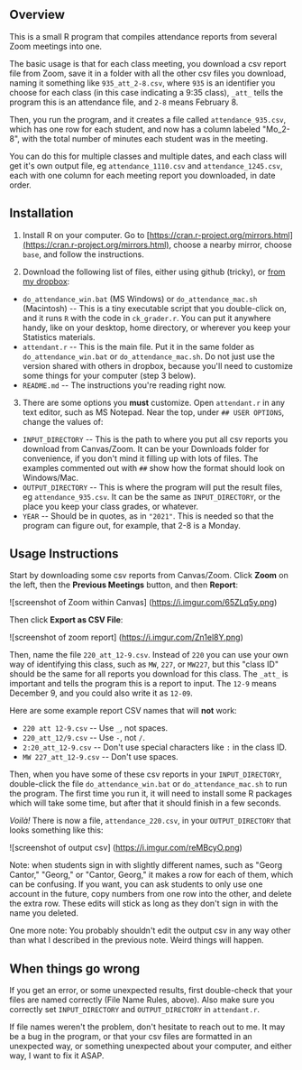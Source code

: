 ## Overview

This is a small R program that compiles attendance reports from several Zoom meetings into one.

The basic usage is that for each class meeting, you download a csv report file from Zoom, save it in a folder with all the other csv files you download, naming it something like `935_att_2-8.csv`, where `935` is an identifier you choose for each class (in this case indicating a 9:35 class), `_att_` tells the program this is an attendance file, and `2-8` means February 8.

Then, you run the program, and it creates a file called `attendance_935.csv`, which has one row for each student, and now has a column labeled "Mo_2-8", with the total number of minutes each student was in the meeting.

You can do this for multiple classes and multiple dates, and each class will get it's own output file, eg `attendance_1110.csv` and `attendance_1245.csv`, each with one column for each meeting report you downloaded, in date order.

## Installation

1. Install R on your computer. Go to [https://cran.r-project.org/mirrors.html](https://cran.r-project.org/mirrors.html), choose a nearby mirror, choose `base`, and follow the instructions.

2. Download the following list of files, either using github (tricky), or [from my dropbox](https://www.dropbox.com/sh/jl7t98jy3c28cnn/AABPrtCmk8ZkhCvtKsfBzr8Ga?dl=0):

- `do_attendance_win.bat` (MS Windows) or `do_attendance_mac.sh` (Macintosh) -- This is a tiny executable script that you double-click on, and it runs `R` with the code in `ck_grader.r`. You can put it anywhere handy, like on your desktop, home directory, or wherever you keep your Statistics materials. 
- `attendant.r` -- This is the main file. Put it in the same folder as `do_attendance_win.bat` or `do_attendance_mac.sh`. Do not just use the version shared with others in dropbox, because you'll need to customize some things for your computer (step 3 below).
- `README.md` -- The instructions you're reading right now.

3. There are some options you **must** customize. Open `attendant.r` in any text editor, such as MS Notepad. Near the top, under `## USER OPTIONS`, change the values of:

- `INPUT_DIRECTORY` -- This is the path to where you put all csv reports you download from Canvas/Zoom. It can be your Downloads folder for convenience, if you don't mind it filling up with lots of files. The examples commented out with `##` show how the format should look on Windows/Mac.
- `OUTPUT_DIRECTORY` -- This is where the program will put the result files, eg `attendance_935.csv`. It can be the same as `INPUT_DIRECTORY`, or the place you keep your class grades, or whatever.
- `YEAR` -- Should be in quotes, as in `"2021"`. This is needed so that the program can figure out, for example, that 2-8 is a Monday.

## Usage Instructions

Start by downloading some csv reports from Canvas/Zoom. Click **Zoom** on the left, then the **Previous Meetings** button, and then **Report**:

![screenshot of Zoom within Canvas]
(https://i.imgur.com/65ZLq5y.png)

Then click **Export as CSV File**:

![screenshot of zoom report]
(https://i.imgur.com/Zn1el8Y.png)

Then, name the file `220_att_12-9.csv`. Instead of `220` you can use your own way of identifying this class, such as `MW`, `227`, or `MW227`, but this "class ID" should be the same for all reports you download for this class. The `_att_` is important and tells the program this is a report to input. The `12-9` means December 9, and you could also write it as `12-09`.

Here are some example report CSV names that will **not** work:

- `220 att 12-9.csv` -- Use `_`, not spaces.
- `220_att_12/9.csv` -- Use `-`, not `/`.
- `2:20_att_12-9.csv` -- Don't use special characters like `:` in the class ID.
- `MW 227_att_12-9.csv` -- Don't use spaces.

Then, when you have some of these csv reports in your `INPUT_DIRECTORY`, double-click the file `do_attendance_win.bat` or `do_attendance_mac.sh` to run the program. The first time you run it, it will need to install some R packages which will take some time, but after that it should finish in a few seconds.

*Voilà!* There is now a file, `attendance_220.csv`, in your `OUTPUT_DIRECTORY` that looks something like this:

![screenshot of output csv]
(https://i.imgur.com/reMBcyO.png)

Note: when students sign in with slightly different names, such as "Georg Cantor," "Georg," or "Cantor, Georg," it makes a row for each of them, which can be confusing. If you want, you can ask students to only use one account in the future, copy numbers from one row into the other, and delete the extra row. These edits will stick as long as they don't sign in with the name you deleted.

One more note: You probably shouldn't edit the output csv in any way other than what I described in the previous note. Weird things will happen.

## When things go wrong

If you get an error, or some unexpected results, first double-check that your files are named correctly (File Name Rules, above). Also make sure you correctly set `INPUT_DIRECTORY` and `OUTPUT_DIRECTORY` in `attendant.r`.

If file names weren't the problem, don't hesitate to reach out to me. It may be a bug in the program, or that your csv files are formatted in an unexpected way, or something unexpected about your computer, and either way, I want to fix it ASAP.